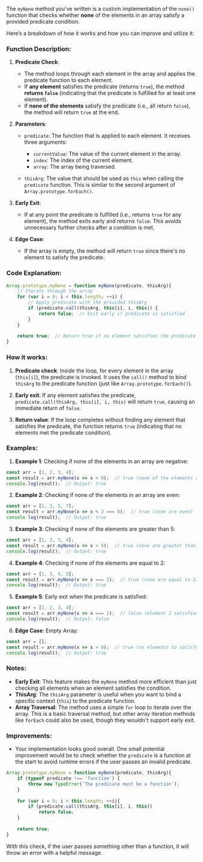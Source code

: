 The `myNone` method you've written is a custom implementation of the `none()` function that checks whether **none** of the elements in an array satisfy a provided predicate condition.

Here’s a breakdown of how it works and how you can improve and utilize it:

### **Function Description**:

1. **Predicate Check**: 
   - The method loops through each element in the array and applies the predicate function to each element.
   - If **any element** satisfies the predicate (returns `true`), the method **returns `false`** (indicating that the predicate is fulfilled for at least one element).
   - If **none of the elements** satisfy the predicate (i.e., all return `false`), the method will return `true` at the end.
   
2. **Parameters**:
   - `predicate`: The function that is applied to each element. It receives three arguments:
     - `currentValue`: The value of the current element in the array.
     - `index`: The index of the current element.
     - `array`: The array being traversed.
   
   - `thisArg`: The value that should be used as `this` when calling the `predicate` function. This is similar to the second argument of `Array.prototype.forEach()`.

3. **Early Exit**:
   - If at any point the predicate is fulfilled (i.e., returns `true` for any element), the method exits early and returns `false`. This avoids unnecessary further checks after a condition is met.
   
4. **Edge Case**:
   - If the array is empty, the method will return `true` since there's no element to satisfy the predicate.

### **Code Explanation**:

```javascript
Array.prototype.myNone = function myNone(predicate, thisArg){
    // Iterate through the array
    for (var i = 0; i < this.length; ++i) {
        // Apply predicate with the provided thisArg
        if (predicate.call(thisArg, this[i], i, this)) {
            return false;  // Exit early if predicate is satisfied
        }
    }
    
    return true;  // Return true if no element satisfies the predicate
}
```

### **How it works**:

1. **Predicate check**: Inside the loop, for every element in the array (`this[i]`), the predicate is invoked. It uses the `call()` method to bind `thisArg` to the predicate function (just like `Array.prototype.forEach()`).

2. **Early exit**: If any element satisfies the predicate, `predicate.call(thisArg, this[i], i, this)` will return `true`, causing an immediate return of `false`.

3. **Return value**: If the loop completes without finding any element that satisfies the predicate, the function returns `true` (indicating that no elements met the predicate condition).

### **Examples**:

1. **Example 1**: Checking if none of the elements in an array are negative:

```javascript
const arr = [1, 2, 3, 4];
const result = arr.myNone(x => x < 0);  // true (none of the elements are negative)
console.log(result);  // Output: true
```

2. **Example 2**: Checking if none of the elements in an array are even:

```javascript
const arr = [1, 3, 5, 7];
const result = arr.myNone(x => x % 2 === 0);  // true (none are even)
console.log(result);  // Output: true
```

3. **Example 3**: Checking if none of the elements are greater than 5:

```javascript
const arr = [1, 2, 3, 4];
const result = arr.myNone(x => x > 5);  // true (none are greater than 5)
console.log(result);  // Output: true
```

4. **Example 4**: Checking if none of the elements are equal to 2:

```javascript
const arr = [1, 3, 4, 5];
const result = arr.myNone(x => x === 2);  // true (none are equal to 2)
console.log(result);  // Output: true
```

5. **Example 5**: Early exit when the predicate is satisfied:

```javascript
const arr = [1, 2, 3, 4];
const result = arr.myNone(x => x === 2);  // false (element 2 satisfies the condition)
console.log(result);  // Output: false
```

6. **Edge Case**: Empty Array:

```javascript
const arr = [];
const result = arr.myNone(x => x > 0);  // true (no elements to satisfy the condition)
console.log(result);  // Output: true
```

### **Notes**:
- **Early Exit**: This feature makes the `myNone` method more efficient than just checking all elements when an element satisfies the condition.
- **ThisArg**: The `thisArg` parameter is useful when you want to bind a specific context (`this`) to the predicate function.
- **Array Traversal**: The method uses a simple `for` loop to iterate over the array. This is a basic traversal method, but other array iteration methods like `forEach` could also be used, though they wouldn't support early exit.

### **Improvements**:
- Your implementation looks good overall. One small potential improvement would be to check whether the `predicate` is a function at the start to avoid runtime errors if the user passes an invalid predicate.

```javascript
Array.prototype.myNone = function myNone(predicate, thisArg){
    if (typeof predicate !== 'function') {
        throw new TypeError('The predicate must be a function');
    }
    
    for (var i = 0; i < this.length; ++i){
        if (predicate.call(thisArg, this[i], i, this))
            return false;
    }
    
    return true;
}
```

With this check, if the user passes something other than a function, it will throw an error with a helpful message.
